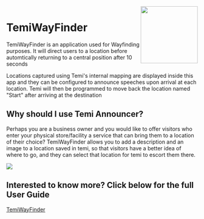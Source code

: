 <img src="documentation/megaphone.png" align="right" height="150"/>

# TemiWayFinder
TemiWayFinder is an application used for Wayfinding purposes. It will direct users to a location before automtically returning to a central position after 10 seconds

Locations captured using Temi's internal mapping are displayed inside this app and they can be configured to announce speeches upon 
arrival at each location. Temi will then be programmed to move back the location named "Start" after arriving at the destination


## Why should I use Temi Announcer?

Perhaps you are a business owner and you would like to offer visitors who enter your physical store/facility a service that can bring them
to a location of their choice? TemiWayFinder allows you to add a description and an image to a location saved in temi, so that
visitors have a better idea of where to go, and they can select that location for temi to escort them there.

![](documentation/configuration.jpg)

## Interested to know more? Click below for the full User Guide
<div> <a href="https://github.com/temideveloper/Rs-App-Guides/blob/master/TemiWayFinder/README.md" title="TemiWayFinder"> TemiWayFinder</a> </div>



